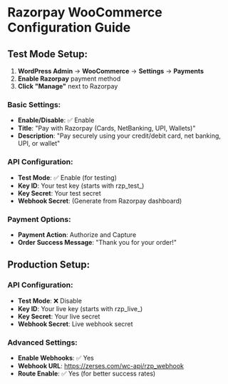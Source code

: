 # Razorpay WooCommerce Configuration Guide

## Test Mode Setup:

1. **WordPress Admin** → **WooCommerce** → **Settings** → **Payments**
2. **Enable Razorpay** payment method
3. **Click "Manage"** next to Razorpay

### Basic Settings:
- **Enable/Disable**: ✅ Enable
- **Title**: "Pay with Razorpay (Cards, NetBanking, UPI, Wallets)"
- **Description**: "Pay securely using your credit/debit card, net banking, UPI, or wallet"

### API Configuration:
- **Test Mode**: ✅ Enable (for testing)
- **Key ID**: Your test key (starts with rzp_test_)
- **Key Secret**: Your test secret
- **Webhook Secret**: (Generate from Razorpay dashboard)

### Payment Options:
- **Payment Action**: Authorize and Capture
- **Order Success Message**: "Thank you for your order!"

## Production Setup:

### API Configuration:
- **Test Mode**: ❌ Disable
- **Key ID**: Your live key (starts with rzp_live_)
- **Key Secret**: Your live secret
- **Webhook Secret**: Live webhook secret

### Advanced Settings:
- **Enable Webhooks**: ✅ Yes
- **Webhook URL**: https://zerses.com/wc-api/rzp_webhook
- **Route Enable**: ✅ Yes (for better success rates)